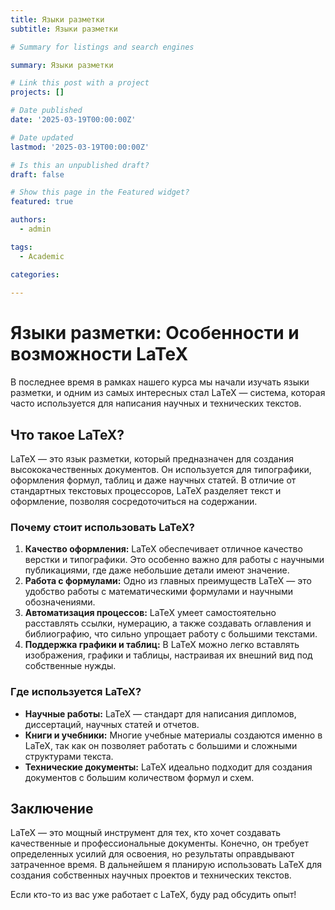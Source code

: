 ```yaml
---
title: Языки разметки
subtitle: Языки разметки

# Summary for listings and search engines

summary: Языки разметки

# Link this post with a project
projects: []

# Date published
date: '2025-03-19T00:00:00Z'

# Date updated
lastmod: '2025-03-19T00:00:00Z'

# Is this an unpublished draft?
draft: false

# Show this page in the Featured widget?
featured: true

authors:
  - admin

tags:
  - Academic

categories:
  
---
```


# Языки разметки: Особенности и возможности LaTeX

В последнее время в рамках нашего курса мы начали изучать языки разметки, и одним из самых интересных стал LaTeX — система, которая часто используется для написания научных и технических текстов.

## Что такое LaTeX?

LaTeX — это язык разметки, который предназначен для создания высококачественных документов. Он используется для типографики, оформления формул, таблиц и даже научных статей. В отличие от стандартных текстовых процессоров, LaTeX разделяет текст и оформление, позволяя сосредоточиться на содержании.

### Почему стоит использовать LaTeX?

1. **Качество оформления:** LaTeX обеспечивает отличное качество верстки и типографики. Это особенно важно для работы с научными публикациями, где даже небольшие детали имеют значение.
2. **Работа с формулами:** Одно из главных преимуществ LaTeX — это удобство работы с математическими формулами и научными обозначениями.
3. **Автоматизация процессов:** LaTeX умеет самостоятельно расставлять ссылки, нумерацию, а также создавать оглавления и библиографию, что сильно упрощает работу с большими текстами.
4. **Поддержка графики и таблиц:** В LaTeX можно легко вставлять изображения, графики и таблицы, настраивая их внешний вид под собственные нужды.

### Где используется LaTeX?

- **Научные работы:** LaTeX — стандарт для написания дипломов, диссертаций, научных статей и отчетов.
- **Книги и учебники:** Многие учебные материалы создаются именно в LaTeX, так как он позволяет работать с большими и сложными структурами текста.
- **Технические документы:** LaTeX идеально подходит для создания документов с большим количеством формул и схем.

## Заключение

LaTeX — это мощный инструмент для тех, кто хочет создавать качественные и профессиональные документы. Конечно, он требует определенных усилий для освоения, но результаты оправдывают затраченное время. В дальнейшем я планирую использовать LaTeX для создания собственных научных проектов и технических текстов.

Если кто-то из вас уже работает с LaTeX, буду рад обсудить опыт! 

